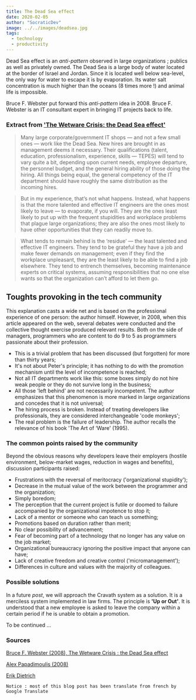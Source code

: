 ```yaml
---
title: The Dead Sea effect
date: 2020-02-05
author: "SocraticDev"
image: ../../images/deadsea.jpg
tags:
  - technology
  - productivity
---
```


Dead Sea effect is an _anti-pattern_ observed in large organizations ; publics as well as privately owned. The Dead Sea is a large body of water located at the border of Israel and Jordan. Since it is located well below sea-level, the only way for water to escape it is by evaporation. Its water salt concentration is much higher than the oceans (8 times more !) and animal life is impossible.

Bruce F. Webster put forward this _anti-pattern_ idea in 2008. Bruce F. Webster is an IT consultant expert in bringing IT projects back to life.

### Extract from ['The Wetware Crisis: the Dead Sea effect'](http://brucefwebster.com/2008/04/11/the-wetware-crisis-the-dead-sea-effect/)

> Many large corporate/government IT shops — and not a few small ones — work like the Dead Sea. New hires are brought in as management deems it necessary. Their qualifications (talent, education, professionalism, experience, skills — TEPES) will tend to vary quite a bit, depending upon current needs, employee departure, the personnel budget, and the general hiring ability of those doing the hiring. All things being equal, the general competency of the IT department should have roughly the same distribution as the incoming hires.

> But in my experience, that’s not what happens. Instead, what happens is that the more talented and effective IT engineers are the ones most likely to leave — to evaporate, if you will. They are the ones least likely to put up with the frequent stupidities and workplace problems that plague large organizations; they are also the ones most likely to have other opportunities that they can readily move to.

> What tends to remain behind is the ‘residue’ — the least talented and effective IT engineers. They tend to be grateful they have a job and make fewer demands on management; even if they find the workplace unpleasant, they are the least likely to be able to find a job elsewhere. They tend to entrench themselves, becoming maintenance experts on critical systems, assuming responsibilities that no one else wants so that the organization can’t afford to let them go.

## Toughts provoking in the tech community

This explanation casts a wide net and is based on the professional experience of one person: the author himself.
However, in 2008, when this article appeared on the web, several debates were conducted and
the collective thought exercise produced relevant results. Both on the side of managers, programmers who are content to do 9 to 5 as programmers passionate about their profession.

- This is a trivial problem that has been discussed (but forgotten) for more than thirty years;
- It's not about Peter's principle; it has nothing to do with the promotion mechanism until the level of incompetence is reached;
- Not all IT departments work like this: some boxes simply do not hire weak people or they do not survive long in the business;
- All those 'left behind' are not necessarily incompetent. The author emphasizes that this phenomenon is more marked in large organizations and concedes that it is not universal;
- The hiring process is broken. Instead of treating developers like professionals, they are considered interchangeable 'code monkeys';
- The real problem is the failure of leadership. The author recalls the relevance of his book 'The Art of ‘Ware' (1995).

### The common points raised by the community

Beyond the obvious reasons why developers leave their employers (hostile environment, below-market wages, reduction in wages and benefits),
discussion participants raised:

- Frustrations with the reversal of meritocracy ('organizational stupidity');
- Decrease in the mutual value of the work between the programmer and the organization;
- Simply boredom;
- The perception that the current project is futile or doomed to failure accompanied by the organizational impotence to stop it;
- Lack of a mentor or someone who can teach us something;
- Promotions based on duration rather than merit;
- No clear possibility of advancement;
- Fear of becoming part of a technology that no longer has any value on the job market;
- Organizational bureaucracy ignoring the positive impact that anyone can have;
- Lack of creative freedom and creative control ('micromanagement');
- Differences in culture and values ​​with the majority of colleagues.

### Possible solutions

In a future _post_, we will approach the Cravath system as a solution.
It is a merciless system implemented in law firms. The principle is __'Up or Out'__. It is understood that a new employee is asked to leave the company
within a certain period if he is unable to obtain a promotion.

To be continued ...

### Sources

[Bruce F. Webster (2008), The Wetware Crisis : the Dead Sea effect](https://web.archive.org/web/20080512054856/https://brucefwebster.com/2008/04/11/the-wetware-crisis-the-dead-sea-effect/)

[Alex Papadimoulis (2008)](https://thedailywtf.com/articles/Up-or-Out-Solving-the-IT-Turnover-Crisis)

[Erik Dietrich](https://daedtech.com/how-to-keep-your-best-programmers/)

```Notice : most of this blog post has been translate from french by Google Translate```